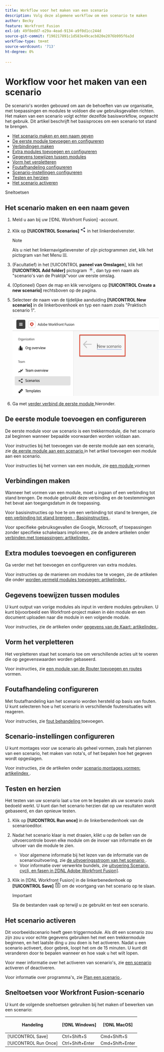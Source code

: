 ```yaml
---
title: Workflow voor het maken van een scenario
description: Volg deze algemene workflow om een scenario te maken
author: Becky
feature: Workfront Fusion
exl-id: 49f8edd7-e29a-4ead-9134-a9f0d1cc244d
source-git-commit: f190217891c1d583e49cacb820e2076b995f6a3d
workflow-type: tm+mt
source-wordcount: '713'
ht-degree: 0%

---
```


# Workflow voor het maken van een scenario

De scenario&#39;s worden gebouwd om aan de behoeften van uw organisatie, met toepassingen en modules te voldoen die uw gebruiksgevallen richten. Het maken van een scenario volgt echter dezelfde basisworkflow, ongeacht het gebruik. Dit artikel beschrijft het basisproces om een scenario tot stand te brengen.


* [Het scenario maken en een naam geven](#create-and-name-the-scenario)
* [De eerste module toevoegen en configureren](#configure-the-first-module)
* [Verbindingen maken](#create-connections)
* [Extra modules toevoegen en configureren](#add-and-configure-additional-modules)
* [Gegevens toewijzen tussen modules](#map-data-between-modules)
* [Vorm het verpletteren](#configure-routing)
* [Foutafhandeling configureren](#configure-error-handling)
* [Scenario-instellingen configureren](#onfigure-scenario-settings)
* [Testen en herzien](#test-and-revise)
* [Het scenario activeren](#activate-the-scenario)

Sneltoetsen



## Het scenario maken en een naam geven

1. Meld u aan bij uw [!DNL Workfront Fusion] -account.
1. Klik op **[!UICONTROL Scenarios]** ![](assets/scenarios-icon.png) in het linkerdeelvenster.

   >[!NOTE]
   >
   >Als u niet het linkernavigatievenster of zijn pictogrammen ziet, klik het pictogram van het Menu ![ Menu ](assets/main-menu-icon-left-nav.png).

1. (Facultatief) in het [!UICONTROL **paneel van Omslagen**], klik het **[!UICONTROL Add folder]** pictogram ![](assets/add-folder-icon.png), dan typ een naam als &quot;scenario&#39;s van de Praktijk&quot;voor uw eerste omslag.

1. (Optioneel) Open de map en klik vervolgens op **[!UICONTROL Create a new scenario]** rechtsboven op de pagina.

1. Selecteer de naam van de tijdelijke aanduiding **[!UICONTROL New scenario]** in de linkerbovenhoek en typ een naam zoals &quot;Praktisch scenario 1&quot;.

   ![](assets/name-the-scenario.png)

1. Ga met [ verder verbind de eerste module ](#2-connect-the-first-module) hieronder.

## De eerste module toevoegen en configureren

De eerste module voor uw scenario is een trekkermodule, die het scenario zal beginnen wanneer bepaalde voorwaarden worden voldaan aan.

Voor instructies bij het toevoegen van de eerste module aan een scenario, zie [ de eerste module aan een scenario ](/help/workfront-fusion/create-scenarios/add-modules/add-a-module-basic.md#add-the-first-module-to-a-scenario) in het artikel toevoegen een module aan een scenario.

Voor instructies bij het vormen van een module, zie [ een module ](/help/workfront-fusion/create-scenarios/add-modules/configure-a-modules-settings.md) vormen

## Verbindingen maken

Wanneer het vormen van een module, moet u ingaan of een verbinding tot stand brengen. De module gebruikt deze verbinding en de toestemmingen het bevat aan toegangsdatum in de toepassing.

Voor basisinstructies op hoe te om een verbinding tot stand te brengen, zie [ een verbinding tot stand brengen - Basisinstructies ](/help/workfront-fusion/create-scenarios/connect-to-apps/connect-to-fusion-general.md).

Voor specifieke gebruiksgevallen die Google, Microsoft, of toepassingen zonder specifieke schakelaars impliceren, zie de andere artikelen onder [ verbinden met toepassingen: artikelindex ](/help/workfront-fusion/create-scenarios/connect-to-apps/connect-to-apps-toc.md).

## Extra modules toevoegen en configureren

Ga verder met het toevoegen en configureren van extra modules.

Voor instructies op de manieren om modules toe te voegen, zie de artikelen die onder [ worden vermeld modules toevoegen: artikelindex ](/help/workfront-fusion/create-scenarios/add-modules/add-modules-toc.md).

## Gegevens toewijzen tussen modules

U kunt output van vorige modules als input in verdere modules gebruiken. U kunt bijvoorbeeld een Workfront-project maken in één module en een document uploaden naar die module in een volgende module.

Voor instructies, zie de artikelen onder [ gegevens van de Kaart: artikelindex ](/help/workfront-fusion/create-scenarios/map-data/map-data-toc.md).

## Vorm het verpletteren

Het verpletteren staat het scenario toe om verschillende acties uit te voeren die op gegevenswaarden worden gebaseerd.

Voor instructies, zie [ een module van de Router toevoegen en routes ](/help/workfront-fusion/create-scenarios/add-modules/router-module.md) vormen.

## Foutafhandeling configureren

Met foutafhandeling kan het scenario worden hersteld op basis van fouten. U kunt selecteren hoe u het scenario in verschillende foutensituaties wilt reageren.

Voor instructies, zie [ fout behandeling ](/help/workfront-fusion/create-scenarios/config-error-handling/error-handling.md) toevoegen.

## Scenario-instellingen configureren

U kunt montages voor uw scenario als geheel vormen, zoals het plannen van een scenario, het maken van nota&#39;s, of het bepalen hoe het gegeven wordt opgeslagen.

Voor instructies, zie de artikelen onder [ scenario montages vormen: artikelindex ](/help/workfront-fusion/create-scenarios/config-scenarios-settings/config-scenario-settings-toc.md).

## Testen en herzien

Het testen van uw scenario laat u toe om te bepalen als uw scenario zoals bedoeld werkt. U kunt dan het scenario herzien dat op uw resultaten wordt gebaseerd, en dan opnieuw testen.

1. Klik op **[!UICONTROL Run once]** in de linkerbenedenhoek van de scenarioeditor.
1. Nadat het scenario klaar is met draaien, klikt u op de bellen van de uitvoercontrole boven elke module om de invoer van informatie en de uitvoer van die module te zien.

   * Voor algemene informatie bij het lezen van de informatie van de scenariouitvoering, zie [ de uitvoeringsstroom van het scenario ](/help/workfront-fusion/references/scenarios/scenario-execution-flow.md).
   * Voor informatie over verwerkte bundels, zie [ uitvoering Scenario, cycli, en fasen in  [!DNL Adobe Workfront Fusion]](/help/workfront-fusion/references/scenarios/scenario-execution-cycles-phases.md).

1. Klik in [!DNL Workfront Fusion] in de linkerbenedenhoek op **[!UICONTROL Save]** ![](assets/save-icon.png) om de voortgang van het scenario op te slaan.

   >[!IMPORTANT]
   >
   >Sla de bestanden vaak op terwijl u ze gebruikt en test een scenario.

## Het scenario activeren

Dit voorbeeldscenario heeft geen triggermodule. Als dit een scenario zou zijn zou u voor echte gegevens gebruiken het met een trekkermodule beginnen, en het laatste ding u zou doen is het activeren. Nadat u een scenario activeert, door gebrek, loopt het om de 15 minuten. U kunt dit veranderen door te bepalen wanneer en hoe vaak u het wilt lopen.

Voor meer informatie over het activeren van scenario&#39;s, zie [ een scenario ](/help/workfront-fusion/manage-scenarios/activate-deactivate-scenarios.md) activeren of deactiveren.

Voor informatie over programma&#39;s, zie [ Plan een scenario ](/help/workfront-fusion/create-scenarios/config-scenarios-settings/schedule-a-scenario.md).

## Sneltoetsen voor Workfront Fusion-scenario

U kunt de volgende sneltoetsen gebruiken bij het maken of bewerken van een scenario:

<table style="table-layout:auto"> 
 <col data-mc-conditions=""> 
 <col data-mc-conditions=""> 
 <col data-mc-conditions=""> 
 <thead> 
  <tr> 
   <th> <p>Handeling</p> </th> 
   <th>[!DNL Windows]</th> 
   <th> <p>[!DNL MacOS]</p> </th> 
  </tr> 
 </thead> 
 <tbody> 
  <tr> 
   <td role="rowheader">[!UICONTROL Save] </td> 
   <td>Ctrl+Shift+S</td> 
   <td><span style="font-weight: normal;"> Cmd+Shift+S </span> </td> 
  </tr> 
  <tr> 
   <td role="rowheader">[!UICONTROL Run Once]</td> 
   <td>Ctrl+Shift+Enter</td> 
   <td><span style="font-weight: normal;"> Cmd+Shift+Enter </span> </td> 
  </tr> 
 </tbody> 
</table>



